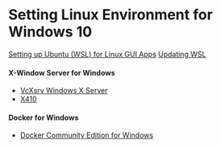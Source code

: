 Setting Linux Environment for Windows 10
===

[Setting up Ubuntu (WSL) for Linux GUI Apps](http://token2shell.com/howto/x410/setting-up-wsl-for-linux-gui-apps/)
[Updating WSL](http://wsl-guide.org/en/latest/update.html)


#### X-Window Server for Windows
* [VcXsrv Windows X Server](https://sourceforge.net/projects/vcxsrv/)
* [X410](http://token2shell.com/x410/)


#### Docker for Windows
* [Docker Community Edition for Windows](https://store.docker.com/editions/community/docker-ce-desktop-windows)


